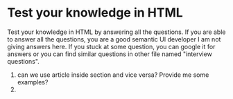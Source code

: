 # Test your knowledge in HTML

Test your knowledge in HTML by answering all the questions. If you are able to answer all the questions, you are a good semantic UI developer
I am not giving answers here. If you stuck at some question, you can google it for answers or you can find similar questions in other file named 
"interview questions".

1. can we use article inside section and vice versa? Provide me some examples?
2.
